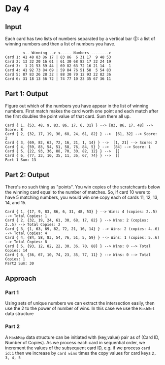 # Day 4

## Input
Each card has two lists of numbers separated by a vertical bar (|): a list of winning numbers and then a list of numbers you have.
```
        <-- Winning --> <----- Numbers --------> 
Card 1: 41 48 83 86 17 | 83 86  6 31 17  9 48 53
Card 2: 13 32 20 16 61 | 61 30 68 82 17 32 24 19
Card 3:  1 21 53 59 44 | 69 82 63 72 16 21 14  1
Card 4: 41 92 73 84 69 | 59 84 76 51 58  5 54 83
Card 5: 87 83 26 28 32 | 88 30 70 12 93 22 82 36
Card 6: 31 18 13 56 72 | 74 77 10 23 35 67 36 11
```
## Part 1: Output
Figure out which of the numbers you have appear in the list of winning numbers. First match makes the card worth one point and each match after the first doubles the point value of that card. Sum them all up.
```
Card { 1, {53, 48, 9, 83, 86, 17, 6, 31} } --> [83, 86, 17, 48] --> Score: 8
Card { 2, {32, 17, 19, 30, 68, 24, 61, 82} } -->  [61, 32] --> Score: 2
Card { 3, {69, 82, 63, 72, 16, 21, 1, 14} } -->  [1, 21] --> Score: 2
Card { 4, {59, 83, 54, 51, 58, 76, 84, 5} } -->  [84] --> Score: 1
Card { 5, {22, 93, 36, 88, 70, 30, 82, 12} } -->  []
Card { 6, {77, 23, 10, 35, 11, 36, 67, 74} } -->  []
Part 1 Sum: 13
```
## Part 2: Output
There's no such thing as "points". You win copies of the scratchcards below the winning card equal to the number of matches. So, if card 10 were to have 5 matching numbers, you would win one copy each of cards 11, 12, 13, 14, and 15.
```
Card { 1, {17, 9, 83, 86, 6, 31, 48, 53} } --> Wins: 4 (copies: 2..5) --> Total Copies: 1
Card { 2, {32, 19, 24, 61, 30, 68, 17, 82} } --> Wins: 2 (copies: 3..5) --> Total Copies: 2
Card { 3, {1, 63, 69, 82, 72, 21, 16, 14} } --> Wins: 2 (copies: 4..6) --> Total Copies: 4
Card { 4, {84, 58, 83, 54, 76, 51, 5, 59} } --> Wins: 1 (copies: 5..6) --> Total Copies: 8
Card { 5, {93, 12, 82, 22, 30, 36, 70, 88} } --> Wins: 0 --> Total Copies: 14
Card { 6, {36, 67, 10, 74, 23, 35, 77, 11} } --> Wins: 0 --> Total Copies: 1
Part2 Sum: 30
```
## Approach
### Part 1
Using sets of unique numbers we can extract the intersection easily, then use the 2 to the power of number of wins. In this case we use the `HashSet` data structure
### Part 2
A `HashMap` data structure can be initiated with (key,value) pair as of (Card ID, Number of Copies). As we process each card in sequential order, we increment the values of the subsequent card ID, e.g. if we process `card id:1` then we increase by `card wins` times the copy values for card keys `2, 3, 4, 5` 